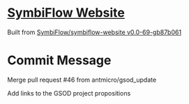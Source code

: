 # [SymbiFlow Website](https://symbiflow.github.io)

Built from [SymbiFlow/symbiflow-website v0.0-69-gb87b061](https://github.com/SymbiFlow/symbiflow-website/commit/b87b061c3629843b78f70df035ee62972e05e59a)

# Commit Message

Merge pull request #46 from antmicro/gsod_update

Add links to the GSOD project propositions
